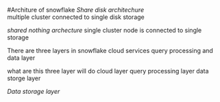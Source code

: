 #Architure of snowflake
*Share disk architechure*  
multiple cluster connected to single disk storage 

*shared nothing archecture*
single cluster node is connected to single storage 

There are three layers in snowflake 
cloud services query processing and data layer 

what are this three layer will do 
cloud layer 
query processing layer
data storge layer

*Data storage layer*


